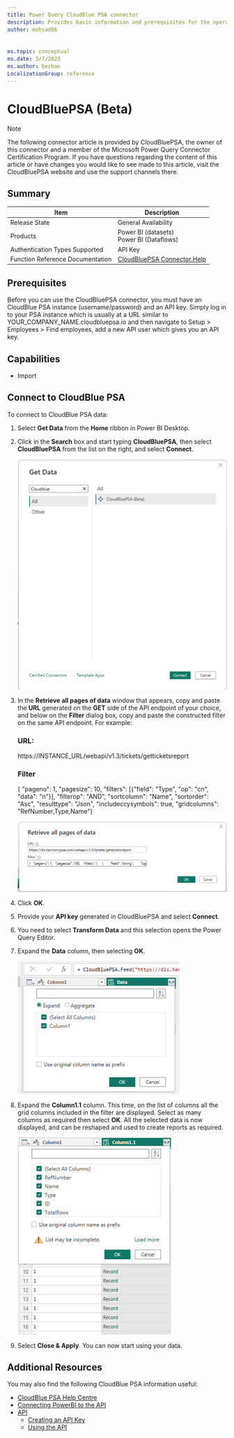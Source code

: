 ```yaml
---
title: Power Query CloudBlue PSA connector
description: Provides basic information and prerequisites for the operation of the CloudBlue PSA connector in conjuction with the API.
author: mohsad06


ms.topic: conceptual
ms.date: 3/7/2023
ms.author: bezhan 
LocalizationGroup: reference
---
```


# CloudBluePSA (Beta)

>[!Note]
The following connector article is provided by CloudBluePSA, the owner of this connector and a member of the Microsoft Power Query Connector Certification Program. If you have questions regarding the content of this article or have changes you would like to see made to this article, visit the CloudBluePSA website and use the support channels there.


## Summary

| Item | Description |
| ---- | ----------- |
| Release State | General Availability |
| Products | Power BI (datasets)<br/>Power BI (Dataflows) |
| Authentication Types Supported | API Key |
| Function Reference Documentation | [CloudBluePSA Connector.Help](https://help.harmonypsa.com/articles/#!cloudblue-psa-4-28-publication/using-the-power-bi-connector) |


## Prerequisites

Before you can use the CloudBluePSA connector, you must have an CloudBlue PSA instance (username/password) and an API key. Simply log in to your PSA instance which is usually at a URL similar to YOUR_COMPANY_NAME.cloudbluepsa.io and then navigate to Setup > Employees > Find employees, add a new API user which gives you an API key.


## Capabilities

* Import

## Connect to CloudBlue PSA

To connect to CloudBlue PSA data:

1. Select **Get Data** from the **Home** ribbon in Power BI Desktop. 

2. Click in the **Search** box and start typing **CloudBluePSA**, then select **CloudBluePSA** from the list on the right, and select **Connect**.

    ![Get Data from CloudBlue PSA.](./media/cloudbluepsa/getdata.png)


3. In the **Retrieve all pages of data** window that appears, copy and paste the **URL** generated on the **GET** side of the API endpoint of your choice, and below on the **Filter** dialog box, copy and paste the constructed filter on the same API endpoint. For example:

    ### URL: ### 
    https://INSTANCE_URL/webapi/v1.3/tickets/getticketsreport
    
    ### Filter ### 
    {  "pageno": 1,  "pagesize": 10,  "filters": [{"field": "Type", "op": "cn", "data": "n"}], "filterop": "AND",  "sortcolumn": "Name",  "sortorder": "Asc",  "resulttype": "Json",  "includeccysymbols": true,  "gridcolumns": "RefNumber,Type,Name"}

    ![Retrieve all pages of data from CloudBlue PSA.](./media/cloudbluepsa/retrieveallpagesofdata.png)

3. Click **OK**.

4. Provide your **API key** generated in CloudBluePSA and select **Connect**.

5. You need to select **Transform Data** and this selection opens the Power Query Editor.  

6. Expand the **Data** column, then selecting **OK**.

    ![Expand Data Column.](./media/cloudbluepsa/expand1.png)


7. Expand the **Column1.1** column. This time, on the list of columns all the grid columns included in the filter are displayed. Select as many columns as required then select **OK**. 
All the selected data is now displayed, and can be reshaped and used to create reports as required.

    ![Expand Data Column1.1.](./media/cloudbluepsa/expand1.1.png)


8. Select **Close & Apply**. You can now start using your data.

 
  ## Additional Resources
 You may also find the following CloudBlue PSA information useful:

 * [CloudBlue PSA Help Centre](https://help.harmonypsa.com/home/en-gb/)
 * [Connecting PowerBI to the API](https://help.harmonypsa.com/articles/#!cloudblue-psa-4-28-publication/connecting-powerbi-to-the-api)
 * [API](https://help.harmonypsa.com/articles/#!cloudblue-psa-4-28-publication/api)
    * [Creating an API Key](https://help.harmonypsa.com/articles/#!cloudblue-psa-4-28-publication/creating-an-api-key)
    * [Using the API](https://help.harmonypsa.com/articles/#!cloudblue-psa-4-28-publication/using-the-api)